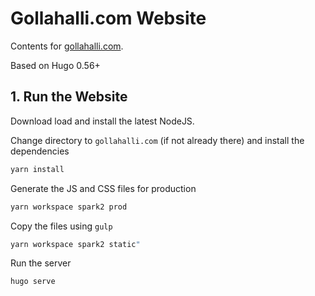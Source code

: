 # Gollahalli.com Website

Contents for [gollahalli.com](https://www.gollahalli.com).

Based on Hugo 0.56+

## 1. Run the Website

Download load and install the latest NodeJS.

Change directory to `gollahalli.com` (if not already there) and install the dependencies

```sh
yarn install
```

Generate the JS and CSS files for production

```sh
yarn workspace spark2 prod
```

Copy the files using `gulp`

```sh
yarn workspace spark2 static"
```

Run the server

```sh
hugo serve
```
